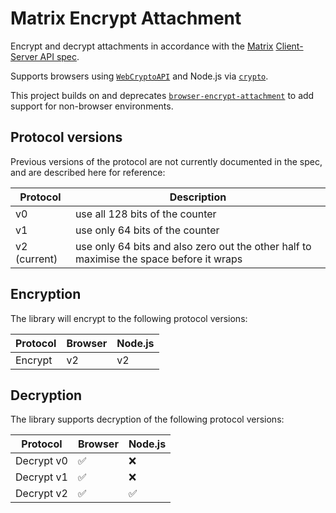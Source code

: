 # Matrix Encrypt Attachment

Encrypt and decrypt attachments in accordance with the [Matrix](https://matrix.org) [Client-Server API spec](https://spec.matrix.org/v1.1/client-server-api/#sending-encrypted-attachments).

Supports browsers using [`WebCryptoAPI`](https://www.w3.org/TR/WebCryptoAPI/) and Node.js via [`crypto`](https://nodejs.org/api/crypto.html).

This project builds on and deprecates [`browser-encrypt-attachment`](https://github.com/matrix-org/browser-encrypt-attachment) to add support for non-browser environments.

## Protocol versions

Previous versions of the protocol are not currently documented in the spec, and are described here for reference:

| Protocol | Description |
| --- | --- |
| v0 | use all 128 bits of the counter |
| v1 | use only 64 bits of the counter |
| v2 (current) | use only 64 bits and also zero out the other half to maximise the space before it wraps |

## Encryption

The library will encrypt to the following protocol versions:

| Protocol | Browser | Node.js |
| --- | --- | --- |
| Encrypt | v2 | v2 |

## Decryption

The library supports decryption of the following protocol versions:

| Protocol | Browser | Node.js |
| --- | --- | --- |
| Decrypt v0 | ✅ | ❌ |
| Decrypt v1 | ✅ | ❌ |
| Decrypt v2 | ✅ | ✅ |
